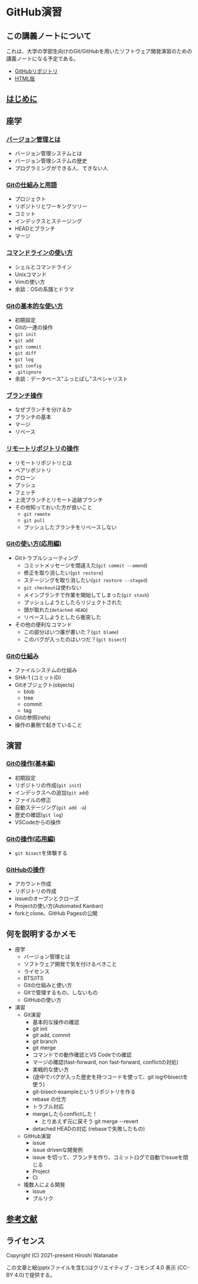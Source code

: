 # GitHub演習

## この講義ノートについて

これは、大学の学部生向けのGit/GitHubを用いたソフトウェア開発演習のための講義ノートになる予定である。

* [GitHubリポジトリ](https://github.com/kaityo256/github)
* [HTML版](https://kaityo256.github.io/github/)

## [はじめに](preface/README.md)

## 座学

### [バージョン管理とは](vcs/README.md)

* バージョン管理システムとは
* バージョン管理システムの歴史
* プログラミングができる人、できない人

### [Gitの仕組みと用語](term/README.md)

* プロジェクト
* リポジトリとワーキングツリー
* コミット
* インデックスとステージング
* HEADとブランチ
* マージ

### [コマンドラインの使い方](command/README.md)

* シェルとコマンドライン
* Unixコマンド
* Vimの使い方
* 余談：OSの系譜とドラマ

### [Gitの基本的な使い方](basics/README.md)

* 初期設定
* Gitの一連の操作
* `git init`
* `git add`
* `git commit`
* `git diff`
* `git log`
* `git config`
* `.gitignore`
* 余談：データベース"ふっとばし"スペシャリスト

### [ブランチ操作](branch/README.md)

* なぜブランチを分けるか
* ブランチの基本
* マージ
* リベース

### [リモートリポジトリの操作](remote/README.md)

* リモートリポジトリとは
* ベアリポジトリ
* クローン
* プッシュ
* フェッチ
* 上流ブランチとリモート追跡ブランチ
* その他知っておいた方が良いこと
    * `git remote`
    * `git pull`
    * プッシュしたブランチをリベースしない

### [Gitの使い方(応用編)](advanced/README.md)

* Gitトラブルシューティング
    * コミットメッセージを間違えた(`git commit --amend`)
    * 修正を取り消したい(`git restore`)
    * ステージングを取り消したい(`git restore --staged`)
    * `git checkout`は使わない
    * メインブランチで作業を開始してしまった(`git stash`)
    * プッシュしようとしたらリジェクトされた
    * 頭が取れた(`detached HEAD`)
    * リベースしようとしたら衝突した
* その他の便利なコマンド
    * この部分はいつ誰が書いた？(`git blame`)
    * このバグが入ったのはいつだ？(`git bisect`)

### [Gitの仕組み](internals/README.md)

* ファイルシステムの仕組み
* SHA-1 (コミットID)
* Gitオブジェクト(objects)
    * blob
    * tree
    * commit
    * tag
* Gitの参照(refs)
* 操作の裏側で起きていること

## 演習

### [Gitの操作(基本編)](practice_basic/README.md)

* 初期設定
* リポジトリの作成(`git init`)
* インデックスへの追加(`git add`)
* ファイルの修正
* 自動ステージング(`git add -a`)
* 歴史の確認(`git log`)
* VSCodeからの操作

### [Gitの操作(応用編)](practice_advanced/README.md)

* `git bisect`を体験する

### [GitHubの操作](practice_github/README.md)

* アカウント作成
* リポジトリの作成
* issueのオープンとクローズ
* Projectの使い方(Automated Kanban)
* forkとclone、GitHub Pagesの公開

## 何を説明するかメモ

* 座学
    * バージョン管理とは
    * ソフトウェア開発で気を付けるべきこと
    * ライセンス
    * BTS/ITS
    * Gitの仕組みと使い方
    * Gitで管理するもの、しないもの
    * GitHubの使い方
* 演習
    * Git演習
        * 基本的な操作の確認
        * git init
        * git add, commit
        * git branch
        * git merge
        * コマンドでの動作確認とVS Codeでの確認
        * マージの確認(fast-forward, non fast-forward, conflictの対処)
        * 実戦的な使い方
        * (途中でバグが入った歴史を持つコードを使って、git logやbisectを使う)
        * git-bisect-exampleというリポジトリを作る
        * rebase の仕方
        * トラブル対応
        * mergeしたらconflictした！
            * とりあえず元に戻そう git merge --revert
        * detached HEADの対応 (rebaseで失敗したもの)
    * GitHub演習
        * issue
        * issue drivenな開発例
        * issue を切って、ブランチを作り、コミットログで自動でissueを閉じる
        * Project
        * CI
    * 複数人による開発
        * issue
        * プルリク

## [参考文献](references/README.md)

## ライセンス

Copyright (C) 2021-present Hiroshi Watanabe

この文章と絵(pptxファイルを含む)はクリエイティブ・コモンズ 4.0 表示 (CC-BY 4.0)で提供する。
